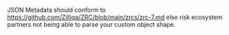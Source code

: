 JSON Metadata should conform to https://github.com/Zilliqa/ZRC/blob/main/zrcs/zrc-7.md else risk ecosystem partners not being able to parse your custom object shape.
